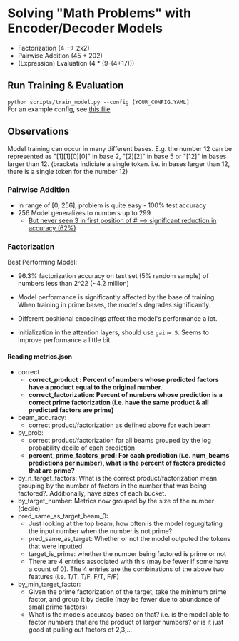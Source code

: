 # Solving "Math Problems" with Encoder/Decoder Models
* Factorization (4 --> 2x2)
* Pairwise Addition (45 + 202)
* (Expression) Evaluation (4 * (9-(4+17)))

## Run Training & Evaluation

`python scripts/train_model.py --config [YOUR_CONFIG.YAML]`  
For an example config, see [this file](configs/factorization/baseline.yaml)


## Observations
Model training can occur in many different bases. E.g. the number 12 can be represented as "[1][1][0][0]" in base 2, "[2][2]" in base 5 or "[12]" in bases larger than 12. (brackets indiciate a single token. i.e. in bases larger than 12, there is a single token for the number 12)

### Pairwise Addition
* In range of [0, 256], problem is quite easy - 100% test accuracy
* 256 Model generalizes to numbers up to 299
  * [But never seen 3 in first position of # --> significant reduction in accuracy (62%)](http://localhost:8888/notebooks/neural-primality-factorization/notebooks/%5BPairwiseAddition%5D%20ModelExploration.ipynb#Generalization-Plot)

### Factorization
Best Performing Model:
* 96.3% factorization accuracy on test set (5% random sample) of numbers less than 2^22 (~4.2 million)



* Model performance is significantly affected by the base of training. When training in prime bases, the model's degrades significantly.    
* Different positional encodings affect the model's performance a lot. 
* Initialization in the attention layers, should use `gain=.5`. Seems to improve performance a little bit.
#### Reading metrics.json
* correct
  * **correct_product : Percent of numbers whose predicted factors have a product equal to the original number.**
  * **correct_factorization: Percent of numbers whose prediction is a correct prime factorization (i.e. have the same product & all predicted factors are prime)**
* beam_accuracy:
  * correct product/factorization as defined above for each beam
* by_prob:
  * correct product/factorization for all beams grouped by the log probability decile of each prediction
  * **percent_prime_factors_pred: For each prediction (i.e. num_beams predictions per number), what is the percent of factors predicted that are prime?**
* by_n_target_factors: What is the correct product/factorization mean grouping by the number of factors in the number that was being factored?. Additionally, have sizes of each bucket.
* by_target_number: Metrics now grouped by the size of the number (decile)
* pred_same_as_target_beam_0:
  * Just looking at the top beam, how often is the model regurgitating the input number when the number is not prime?
  * pred_same_as_target: Whether or not the model outputed the tokens that were inputted
  * target_is_prime: whether the number being factored is prime or not
  * There are 4 entries associated with this (may be fewer if some have a count of 0). The 4 entries are the combinations of the above two features (i.e. T/T, T/F, F/T, F/F)
* by_min_target_factor:
  * Given the prime factorization of the target, take the minimum prime factor, and group it by decile (may be fewer due to abundance of small prime factors)
  * What is the models accuracy based on that? i.e. is the model able to factor numbers that are the product of larger numbers? or is it just good at pulling out factors of 2,3,...

  

